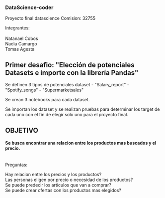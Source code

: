 ### DataScience-coder

Proyecto final datascience
Comision: 32755

Integrantes: <br>
<br>
            Natanael Cobos <br>
            Nadia Camargo <br>
            Tomas Agesta <br>

## Primer desafio: "Elección de potenciales Datasets e importe con la librería Pandas" <br>

Se definen 3 tipos de potenciales dataset - "Salary_report" - "Spotify_songs" - "Supermarketsales" <br>

Se crean 3 notebooks para cada dataset. <br>

Se importan los dataset y se realizan pruebas para determinar los target de cada uno con el fin de elegir solo uno para el proyecto final.<br>

## OBJETIVO 

#### Se busca encontrar una relacion entre los productos mas buscados y el precio. 

<br>Preguntas:<br>

Hay relacion entre los precios y los productos?  <br>
Las personas eligen por precio o necesidad de los productos?<br>
Se puede predecir los articulos que van a comprar? <br>
Se puede crear ofertas con los productos mas elegidos? <br>
